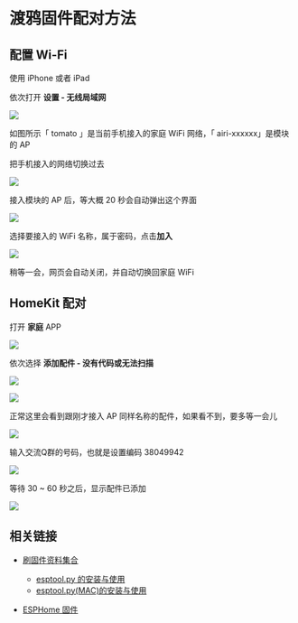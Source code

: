 # 渡鸦固件配对方法

[](//player.bilibili.com/player.html?aid=28191208&cid=48728996&page=1 ':include :type=iframe width="720" height="530"')

## 配置 Wi-Fi

使用 iPhone 或者 iPad

依次打开 **设置 -  无线局域网**

![](https://ws1.sinaimg.cn/large/007fN5Xegy1fv5bv798osj313c0tj11o.jpg)

如图所示「 tomato 」是当前手机接入的家庭 WiFi 网络，「 airi-xxxxxx」是模块的 AP

把手机接入的网络切换过去

![](https://ws1.sinaimg.cn/large/007fN5Xegy1fv5bv0fn4pj314z0uqajh.jpg)

接入模块的 AP 后，等大概 20 秒会自动弹出这个界面



![](https://ws1.sinaimg.cn/large/007fN5Xegy1fv5buigbgtj318g0xc7ax.jpg)

选择要接入的 WiFi 名称，属于密码，点击**加入**

![](https://ws1.sinaimg.cn/large/007fN5Xegy1fv5bu81f1mj313a0tptd8.jpg)

稍等一会，网页会自动关闭，并自动切换回家庭 WiFi



## HomeKit 配对



打开 **家庭** APP

![](https://ws1.sinaimg.cn/large/007fN5Xegy1fv5btipro1j31710wdx6p.jpg)

依次选择 **添加配件 - 没有代码或无法扫描**

![](https://ws1.sinaimg.cn/large/007fN5Xegy1fv5bt5et03j317p0tre81.jpg)

![](https://ws1.sinaimg.cn/large/007fN5Xegy1fv5bsxvarnj31240q11kx.jpg)

正常这里会看到跟刚才接入 AP 同样名称的配件，如果看不到，要多等一会儿

![](https://ws1.sinaimg.cn/large/007fN5Xegy1fv5bskjgp7j317y0nfqn0.jpg)

输入交流Q群的号码，也就是设置编码 38049942

![](https://ws1.sinaimg.cn/large/007fN5Xegy1fv5bsakzffj30v90eutfl.jpg)

等待 30 ~ 60 秒之后，显示配件已添加

![](https://ws1.sinaimg.cn/large/007fN5Xegy1fv5brk7sacj317m0tp1kx.jpg)



## 相关链接

- [刷固件资料集合](/diy/)
    - [esptool.py 的安装与使用](/diy/esptool)
    - [esptool.py(MAC)的安装与使用](/diy/esptool_mac)

- [ESPHome 固件](/mqtt/)